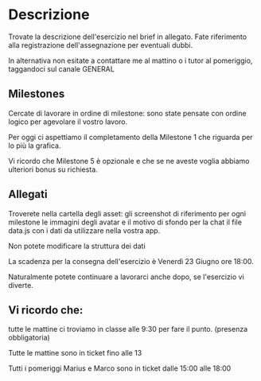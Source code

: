 # Descrizione

Trovate la descrizione dell'esercizio nel brief in allegato. Fate riferimento
alla registrazione dell'assegnazione per eventuali dubbi.

In alternativa non esitate a contattare me al mattino o i tutor al pomeriggio,
taggandoci sul canale GENERAL

## Milestones

Cercate di lavorare in ordine di milestone: sono state pensate con ordine logico
per agevolare il vostro lavoro.

Per oggi ci aspettiamo il completamento della Milestone 1 che riguarda per lo
più la grafica.

Vi ricordo che Milestone 5 è opzionale e che se ne aveste voglia abbiamo
ulteriori bonus su richiesta.

## Allegati

Troverete nella cartella degli asset: gli screenshot di riferimento per ogni
milestone le immagini degli avatar e il motivo di sfondo per la chat il file
data.js con i dati da utilizzare nella vostra app.

Non potete modificare la struttura dei dati

La scadenza per la consegna dell'esercizio è Venerdì 23 Giugno ore 18:00.

Naturalmente potete continuare a lavorarci anche dopo, se l'esercizio vi
diverte.

## Vi ricordo che:

tutte le mattine ci troviamo in classe alle 9:30 per fare il punto. (presenza
obbligatoria)

Tutte le mattine sono in ticket fino alle 13

Tutti i pomeriggi Marius e Marco sono in ticket dalle 15:00 alle 18:00
